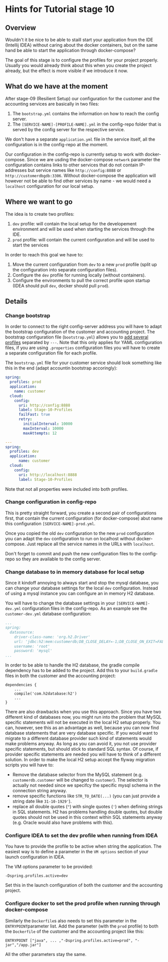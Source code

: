 # Hints for Tutorial stage 10

## Overview

Wouldn't it be nice to be able to staill start your application from the IDE (Intellij IDEA) without caring about the docker containers, but on the same hand be able to start the application through docker-compose?

The goal of this stage is to configure the profiles for your project properly. Usually you would already think about this when you create the project already, but the effect is more visible if we introduce it now.

## What do we have at the moment

After stage-09 (Resilient Setup) our configuration for the customer and the accounting services are basically in two files:

1. The ```bootstrap.yml``` contains the information on how to reach the config server.
2. The ```[SERVICE-NAME]-[PROFILE-NAME].yml``` in the config-repo folder that is served by the config server for the respective service.

We don't have a separate ```application.yml``` file in the service itself, all the configuration is in the config-repo at the moment.

Our configuration in the config-repo is currently setup to work with docker-compose. Since we are usding the docker-compose ```network``` parameter the configuration contains links to other services that do not contain IP-addresses but service names like ```http://config:8888``` or ```http://customerdbgdb:3306```. 
Without docker-compose the application will however not be able to find other services by name - we would need a  ```localhost``` configuration for our local setup.


## Where we want to go

The idea is to create two profiles:

1. ```dev``` profile: will contain the local setup for the developement environment and will be used when starting the services through the IDE.
2. ```prod``` profile: will contain the current configuration and will be used to start the services 

In order to reach this goal we have to:

1. Move the current configuration from ```dev``` to a new ```prod``` profile (split up the configuration into separate configuration files).
2. Configure the ```dev``` profile for running locally (without containers).
3. Configure the environments to pull the correct profile upon startup (IDEA should pull ```dev```, docker should pull ```prod```).

## Details

### Change bootstrap

In order to connect to the right config-server address you will have to adapt the bootstrap configuration of the customer and accounting project.
The bootstrap configuration file (```bootstrap.yml```) allows you to [add several profiles](https://stackoverflow.com/questions/40981861/how-do-you-properly-set-different-spring-profiles-in-bootstrap-file-for-spring) separated by ```---```. Note that this only applies for YAML configuration files, if you are using ```.properties``` configuration files you will have to create a separate configuration file for each profile.

The ```bootstrap.yml``` file for your customer service should look something like this in the end (adapt accountin bootstrap accoringly):

```YAML
spring:
  profiles: prod
  application:
    name: customer
  cloud:
    config:
      uri: http://config:8888
      label: Stage-10-Profiles
      failFast: true
      retry:
        initialInterval: 10000
        maxInterval: 10000
        maxAttempts: 12

---
spring:
  profiles: dev
  application:
      name: customer
  cloud:
    config:
      uri: http://localhost:8888
      label: Stage-10-Profiles
```

Note that not all properties were included into both profiles. 

### Change configuration in config-repo

This is pretty straight forward, you create a second pair of configurations first, that contain the current configuration (for docker-compose) abut name this configuration ```[SERVICE-NAME]-prod.yml```.

Once you copied the old ```dev``` configuration to the new ```prod``` configuration you can adapt the ```dev``` configuration to run on localhost without docker-compose. Just replace all the service names in the URLs with ```localhost```. 

Don't forget to commit and push the new configuration files to the config-repo so they are available to the config server.

### Change database to in memory database for local setup

Since it kindoff annoying to always start and stop the mysql database, you can change your database settings for the local ```dev``` configuration. Instead of using a mysql instance you can configure an in memory H2 database. 

You will have to change the database settings in your ```[SERVICE-NAME]-dev.yml``` configuration files in the config-repo. As an example see the ```customer-dev.yml``` database configuration:

```YAML
...
spring:
  datasource:
    driver-class-name: 'org.h2.Driver'
    url: 'jdbc:h2:mem:customerdb;DB_CLOSE_DELAY=-1;DB_CLOSE_ON_EXIT=FALSE'
    username: 'root'
    password: 'mysql'
...
```

In order to be able to handle the H2 database, the gradle compile dependency has to be added to the project. Add this to your ```build.gradle``` files in both the customer and the accounting project:

```
dependencies {
    ...
	compile('com.h2database:h2')
	...
}

``` 

There are also drawbacks when you use this approach. Since you have two different kind of databases now, you might run into the problem that MySQL specific statements will not be executed in the local H2 setup properly. 
You can, however, see this as an advantage as well, because you can now find database statements that are very database specific. If you would want to migrate to a different database provider such kind of statements would make problems anyway. As long as you can avoid it, you not use provider specific statements, but should stick to standard SQL syntax. Of course, if provider specific statements are needed you will have to think of a different solution.
In order to make the local H2 setup accept the flyway migration scripts you will have to:

* Remove the database selector from the MySQL statement (e.g. ```customerdb.customer``` will be changed to ```customer```). The selector is actually not needed since we specifcy the specific mysql schema in the connection string anyway.
* remove specific functions like ```STR_TO_DATE(...)``` (you can just provide a string date like ```31-10-1929'```).
* replace all double quotes (```"```) with single quotes (```'```) when defining strings in SQL statements. H2 has problems handling double quotes, but double quotes should not be used in this context within SQL statements anyway (e.g. Oracle would also have problems with this).

### Configure IDEA to set the dev profile when running from IDEA

You have to provide the profile to be active when string the application. The easiest way is to define a parameter in the ```VM options``` section of your launch configuration in IDEA. 

The VM options parameter to be provided:
```
-Dspring.profiles.active=dev
```

Set this in the launch configuration of both the customer and the accounting project.

### Configure docker to set the prod profile when running through docker-compose

Similarly the ```Dockerfile```s also needs to set this parameter in the ```ENTRYPOINT```parameter list. Add the parameter (with the ```prod``` profile) to both the ```Dockerfile``` of the customer and the accounting project like this:

```
ENTRYPOINT ["java", ... ,"-Dspring.profiles.active=prod", "-jar","/app.jar"]
```

All the other parameters stay the same.



